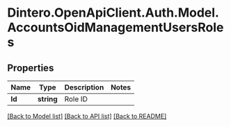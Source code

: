 # Dintero.OpenApiClient.Auth.Model.AccountsOidManagementUsersRoles

## Properties

Name | Type | Description | Notes
------------ | ------------- | ------------- | -------------
**Id** | **string** | Role ID | 

[[Back to Model list]](../README.md#documentation-for-models) [[Back to API list]](../README.md#documentation-for-api-endpoints) [[Back to README]](../README.md)

